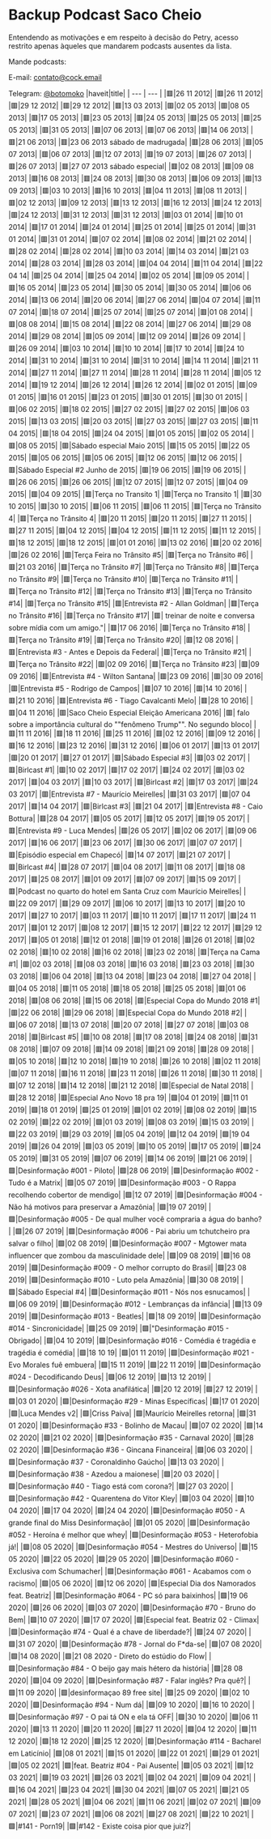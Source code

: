 # Backup Podcast Saco Cheio

Entendendo as motivações e em respeito à decisão do Petry, acesso restrito apenas àqueles que mandarem podcasts ausentes da lista.

Mande podcasts:

E-mail: [contato@cock.email](mailto:contato@cock.email)

Telegram: [@botomoko](https://t.me/botomoko)
|haveit|title|
| --- | --- |
|🟥|26 11 2012|
|🟥|26 11 2012|
|🟥|29 12 2012|
|🟥|29 12 2012|
|🟥|13 03 2013|
|🟥|02 05 2013|
|🟥|08 05 2013|
|🟥|17 05 2013|
|🟥|23 05 2013|
|🟥|24 05 2013|
|🟥|25 05 2013|
|🟥|25 05 2013|
|🟥|31 05 2013|
|🟥|07 06 2013|
|🟥|07 06 2013|
|🟥|14 06 2013|
|🟥|21 06 2013|
|🟥|23 06 2013 sábado de madrugada|
|🟥|28 06 2013|
|🟥|05 07 2013|
|🟥|06 07 2013|
|🟥|12 07 2013|
|🟥|19 07 2013|
|🟥|26 07 2013|
|🟥|26 07 2013|
|🟥|27 07 2013 sábado especial|
|🟥|02 08 2013|
|🟥|09 08 2013|
|🟥|16 08 2013|
|🟥|24 08 2013|
|🟥|30 08 2013|
|🟥|06 09 2013|
|🟥|13 09 2013|
|🟥|03 10 2013|
|🟥|16 10 2013|
|🟥|04 11 2013|
|🟥|08 11 2013|
|🟥|02 12 2013|
|🟥|09 12 2013|
|🟥|13 12 2013|
|🟥|16 12 2013|
|🟥|24 12 2013|
|🟥|24 12 2013|
|🟥|31 12 2013|
|🟥|31 12 2013|
|🟥|03 01 2014|
|🟥|10 01 2014|
|🟥|17 01 2014|
|🟥|24 01 2014|
|🟥|25 01 2014|
|🟥|25 01 2014|
|🟥|31 01 2014|
|🟥|31 01 2014|
|🟥|07 02 2014|
|🟥|08 02 2014|
|🟥|21 02 2014|
|🟥|28 02 2014|
|🟥|28 02 2014|
|🟥|10 03 2014|
|🟥|14 03 2014|
|🟥|21 03 2014|
|🟥|28 03 2014|
|🟥|28 03 2014|
|🟥|04 04 2014|
|🟥|11 04 2014|
|🟥|22 04 14|
|🟥|25 04 2014|
|🟥|25 04 2014|
|🟥|02 05 2014|
|🟥|09 05 2014|
|🟥|16 05 2014|
|🟥|23 05 2014|
|🟥|30 05 2014|
|🟥|30 05 2014|
|🟥|06 06 2014|
|🟥|13 06 2014|
|🟥|20 06 2014|
|🟥|27 06 2014|
|🟥|04 07 2014|
|🟥|11 07 2014|
|🟥|18 07 2014|
|🟥|25 07 2014|
|🟥|25 07 2014|
|🟥|01 08 2014|
|🟥|08 08 2014|
|🟥|15 08 2014|
|🟥|22 08 2014|
|🟥|27 06 2014|
|🟥|29 08 2014|
|🟥|29 08 2014|
|🟥|05 09 2014|
|🟥|12 09 2014|
|🟥|26 09 2014|
|🟥|26 09 2014|
|🟥|03 10 2014|
|🟥|10 10 2014|
|🟥|17 10 2014|
|🟥|24 10 2014|
|🟥|31 10 2014|
|🟥|31 10 2014|
|🟥|31 10 2014|
|🟥|14 11 2014|
|🟥|21 11 2014|
|🟥|27 11 2014|
|🟥|27 11 2014|
|🟥|28 11 2014|
|🟥|28 11 2014|
|🟥|05 12 2014|
|🟥|19 12 2014|
|🟥|26 12 2014|
|🟥|26 12 2014|
|🟥|02 01 2015|
|🟥|09 01 2015|
|🟥|16 01 2015|
|🟥|23 01 2015|
|🟥|30 01 2015|
|🟥|30 01 2015|
|🟥|06 02 2015|
|🟥|18 02 2015|
|🟥|27 02 2015|
|🟥|27 02 2015|
|🟥|06 03 2015|
|🟥|13 03 2015|
|🟥|20 03 2015|
|🟥|27 03 2015|
|🟥|27 03 2015|
|🟥|11 04 2015|
|🟥|18 04 2015|
|🟥|24 04 2015|
|🟥|01 05 2015|
|🟥|02 05 2014|
|🟥|08 05 2015|
|🟥|Sábado especial Maio 2015|
|🟥|15 05 2015|
|🟥|22 05 2015|
|🟥|05 06 2015|
|🟥|05 06 2015|
|🟥|12 06 2015|
|🟥|12 06 2015|
|🟥|Sábado Especial #2 Junho de 2015|
|🟥|19 06 2015|
|🟥|19 06 2015|
|🟥|26 06 2015|
|🟥|26 06 2015|
|🟥|12 07 2015|
|🟥|12 07 2015|
|🟥|04 09 2015|
|🟥|04 09 2015|
|🟥|Terça no Transito 1|
|🟥|Terça no Transito 1|
|🟥|30 10 2015|
|🟥|30 10 2015|
|🟥|06 11 2015|
|🟥|06 11 2015|
|🟥|Terça no Trânsito 4|
|🟥|Terça no Trânsito 4|
|🟥|20 11 2015|
|🟥|20 11 2015|
|🟥|27 11 2015|
|🟥|27 11 2015|
|🟥|04 12 2015|
|🟥|04 12 2015|
|🟥|11 12 2015|
|🟥|11 12 2015|
|🟥|18 12 2015|
|🟥|18 12 2015|
|🟥|01 01 2016|
|🟥|13 02 2016|
|🟥|20 02 2016|
|🟥|26 02 2016|
|🟥|Terça Feira no Trânsito #5|
|🟥|Terça no Trânsito #6|
|🟥|21 03 2016|
|🟥|Terça no Trânsito #7|
|🟥|Terça no Trânsito #8|
|🟥|Terça no Trânsito #9|
|🟥|Terça no Trânsito #10|
|🟥|Terça no Trânsito #11|
|🟥|Terça no Trânsito #12|
|🟥|Terça no Trânsito #13|
|🟥|Terça no Trânsito #14|
|🟥|Terça no Trânsito #15|
|🟥|Entrevista #2 - Allan Goldman|
|🟥|Terça no Trânsito #16|
|🟥|Terça no Trânsito #17|
|🟥| treinar de noite e conversa sobre mídia com um amigo."|
|🟥|17 06 2016|
|🟥|Terça no Trânsito #18|
|🟥|Terça no Trânsito #19|
|🟥|Terça no Trânsito #20|
|🟥|12 08 2016|
|🟥|Entrevista #3 - Antes e Depois da Federal|
|🟥|Terça no Trânsito #21|
|🟥|Terça no Trânsito #22|
|🟥|02 09 2016|
|🟥|Terça no Trânsito #23|
|🟥|09 09 2016|
|🟥|Entrevista #4 - Wilton Santana|
|🟥|23 09 2016|
|🟥|30 09 2016|
|🟥|Entrevista #5 - Rodrigo de Campos|
|🟥|07 10 2016|
|🟥|14 10 2016|
|🟥|21 10 2016|
|🟥|Entrevista #6 - Tiago Cavalcanti Melo|
|🟥|28 10 2016|
|🟥|04 11 2016|
|🟥|Saco Cheio Especial Eleição Americana 2016|
|🟥| falo sobre a importância cultural do ""fenômeno Trump"". No segundo bloco|
|🟥|11 11 2016|
|🟥|18 11 2016|
|🟥|25 11 2016|
|🟥|02 12 2016|
|🟥|09 12 2016|
|🟥|16 12 2016|
|🟥|23 12 2016|
|🟥|31 12 2016|
|🟥|06 01 2017|
|🟥|13 01 2017|
|🟥|20 01 2017|
|🟥|27 01 2017|
|🟥|Sábado Especial #3|
|🟥|03 02 2017|
|🟥|Birlcast #1|
|🟥|10 02 2017|
|🟥|17 02 2017|
|🟥|24 02 2017|
|🟥|03 02 2017|
|🟥|04 03 2017|
|🟥|10 03 2017|
|🟥|Birlcast #2|
|🟥|17 03 2017|
|🟥|24 03 2017|
|🟥|Entrevista #7 - Maurício Meirelles|
|🟥|31 03 2017|
|🟥|07 04 2017|
|🟥|14 04 2017|
|🟥|Birlcast #3|
|🟥|21 04 2017|
|🟥|Entrevista #8 - Caio Bottura|
|🟥|28 04 2017|
|🟥|05 05 2017|
|🟥|12 05 2017|
|🟥|19 05 2017|
|🟥|Entrevista #9 - Luca Mendes|
|🟥|26 05 2017|
|🟥|02 06 2017|
|🟥|09 06 2017|
|🟥|16 06 2017|
|🟥|23 06 2017|
|🟥|30 06 2017|
|🟥|07 07 2017|
|🟥|Episódio especial em Chapecó|
|🟥|14 07 2017|
|🟥|21 07 2017|
|🟥|Birlcast #4|
|🟥|28 07 2017|
|🟥|04 08 2017|
|🟥|11 08 2017|
|🟥|18 08 2017|
|🟥|25 08 2017|
|🟥|01 09 2017|
|🟥|07 09 2017|
|🟥|15 09 2017|
|🟥|Podcast no quarto do hotel em Santa Cruz com Maurício Meirelles|
|🟥|22 09 2017|
|🟥|29 09 2017|
|🟥|06 10 2017|
|🟥|13 10 2017|
|🟥|20 10 2017|
|🟥|27 10 2017|
|🟥|03 11 2017|
|🟥|10 11 2017|
|🟥|17 11 2017|
|🟥|24 11 2017|
|🟥|01 12 2017|
|🟥|08 12 2017|
|🟥|15 12 2017|
|🟥|22 12 2017|
|🟥|29 12 2017|
|🟥|05 01 2018|
|🟥|12 01 2018|
|🟥|19 01 2018|
|🟥|26 01 2018|
|🟥|02 02 2018|
|🟥|10 02 2018|
|🟥|16 02 2018|
|🟥|23 02 2018|
|🟥|Terça na Cama #1|
|🟥|02 03 2018|
|🟥|08 03 2018|
|🟥|16 03 2018|
|🟥|23 03 2018|
|🟥|30 03 2018|
|🟥|06 04 2018|
|🟥|13 04 2018|
|🟥|23 04 2018|
|🟥|27 04 2018|
|🟥|04 05 2018|
|🟥|11 05 2018|
|🟥|18 05 2018|
|🟥|25 05 2018|
|🟥|01 06 2018|
|🟥|08 06 2018|
|🟥|15 06 2018|
|🟥|Especial Copa do Mundo 2018 #1|
|🟥|22 06 2018|
|🟥|29 06 2018|
|🟥|Especial Copa do Mundo 2018 #2|
|🟥|06 07 2018|
|🟥|13 07 2018|
|🟥|20 07 2018|
|🟥|27 07 2018|
|🟥|03 08 2018|
|🟥|Birlcast #5|
|🟥|10 08 2018|
|🟥|17 08 2018|
|🟥|24 08 2018|
|🟥|31 08 2018|
|🟥|07 09 2018|
|🟥|14 09 2018|
|🟥|21 09 2018|
|🟥|28 09 2018|
|🟥|05 10 2018|
|🟥|12 10 2018|
|🟥|19 10 2018|
|🟥|26 10 2018|
|🟥|02 11 2018|
|🟥|07 11 2018|
|🟥|16 11 2018|
|🟥|23 11 2018|
|🟥|26 11 2018|
|🟥|30 11 2018|
|🟥|07 12 2018|
|🟥|14 12 2018|
|🟥|21 12 2018|
|🟥|Especial de Natal 2018|
|🟥|28 12 2018|
|🟥|Especial Ano Novo 18 pra 19|
|🟩|04 01 2019|
|🟩|11 01 2019|
|🟩|18 01 2019|
|🟩|25 01 2019|
|🟩|01 02 2019|
|🟩|08 02 2019|
|🟩|15 02 2019|
|🟩|22 02 2019|
|🟩|01 03 2019|
|🟩|08 03 2019|
|🟩|15 03 2019|
|🟩|22 03 2019|
|🟩|29 03 2019|
|🟩|05 04 2019|
|🟩|12 04 2019|
|🟩|19 04 2019|
|🟩|26 04 2019|
|🟩|03 05 2019|
|🟩|10 05 2019|
|🟩|17 05 2019|
|🟩|24 05 2019|
|🟩|31 05 2019|
|🟩|07 06 2019|
|🟩|14 06 2019|
|🟩|21 06 2019|
|🟩|Desinformação #001 - Piloto|
|🟩|28 06 2019|
|🟩|Desinformação #002 - Tudo é a Matrix|
|🟩|05 07 2019|
|🟩|Desinformação #003 - O Rappa recolhendo cobertor de mendigo|
|🟩|12 07 2019|
|🟩|Desinformação #004 - Não há motivos para preservar a Amazônia|
|🟩|19 07 2019|
|🟩|Desinformação #005 - De qual mulher você compraria a água do banho?|
|🟩|26 07 2019|
|🟩|Desinformação #006 - Pai abriu um tchutcheiro pra salvar o filho|
|🟩|02 08 2019|
|🟩|Desinformação #007 - Mgtower mata influencer que zombou da masculinidade dele|
|🟩|09 08 2019|
|🟩|16 08 2019|
|🟩|Desinformação #009 - O melhor corrupto do Brasil|
|🟩|23 08 2019|
|🟩|Desinformação #010 - Luto pela Amazônia|
|🟩|30 08 2019|
|🟩|Sábado Especial #4|
|🟩|Desinformação #011 - Nós nos esnucamos|
|🟩|06 09 2019|
|🟩|Desinformação #012 - Lembranças da infância|
|🟩|13 09 2019|
|🟩|Desinformação #013 - Beatles|
|🟩|18 09 2019|
|🟩|Desinformação #014 - Sincronicidade|
|🟩|25 09 2019|
|🟩|"Desinformação #015 - Obrigado|
|🟩|04 10 2019|
|🟩|Desinformação #016 - Comédia é tragédia e tragédia é comédia|
|🟩|18 10 19|
|🟩|01 11 2019|
|🟩|Desinformação #021 - Evo Morales fuê embuera|
|🟩|15 11 2019|
|🟩|22 11 2019|
|🟩|Desinformação #024 - Decodificando Deus|
|🟩|06 12 2019|
|🟩|13 12 2019|
|🟩|Desinformação #026 - Xota anafilática|
|🟩|20 12 2019|
|🟩|27 12 2019|
|🟩|03 01 2020|
|🟩|Desinformação #29 - Minas Específicas|
|🟩|17 01 2020|
|🟩|Luca Mendes v2|
|🟩|Criss Paiva|
|🟩|Maurício Meirelles retorna|
|🟩|31 01 2020|
|🟩|Desinformação #33 - Bolinho de Macau|
|🟩|07 02 2020|
|🟩|14 02 2020|
|🟩|21 02 2020|
|🟩|Desinformação #35 - Carnaval 2020|
|🟩|28 02 2020|
|🟩|Desinformação #36 - Gincana Financeira|
|🟩|06 03 2020|
|🟩|Desinformação #37 - Coronaldinho Gaúcho|
|🟩|13 03 2020|
|🟩|Desinformação #38 - Azedou a maionese|
|🟩|20 03 2020|
|🟩|Desinformação #40 - Tiago está com corona?|
|🟩|27 03 2020|
|🟩|Desinformação #42 - Quarentena do Vitor Kley|
|🟩|03 04 2020|
|🟩|10 04 2020|
|🟩|17 04 2020|
|🟩|24 04 2020|
|🟩|Desinformação #050 - A grande final do Miss Desinformação|
|🟩|01 05 2020|
|🟩|Desinformação #052 - Heroína é melhor que whey|
|🟩|Desinformação #053 - Heterofobia já!|
|🟩|08 05 2020|
|🟩|Desinformação #054 - Mestres do Universo|
|🟩|15 05 2020|
|🟩|22 05 2020|
|🟩|29 05 2020|
|🟩|Desinformação #060 - Exclusiva com Schumacher|
|🟩|Desinformação #061 - Acabamos com o racismo|
|🟩|05 06 2020|
|🟩|12 06 2020|
|🟩|Especial Dia dos Namorados feat. Beatriz|
|🟩|Desinformação #064 - PC só para baixinhos|
|🟩|19 06 2020|
|🟩|26 06 2020|
|🟩|03 07 2020|
|🟩|Desinformação #70 - Bruno do Bem|
|🟩|10 07 2020|
|🟩|17 07 2020|
|🟩|Especial feat. Beatriz 02 - Climax|
|🟩|Desinformação #74 - Qual é a chave de liberdade?|
|🟩|24 07 2020|
|🟩|31 07 2020|
|🟩|Desinformação #78 - Jornal do F*da-se|
|🟩|07 08 2020|
|🟩|14 08 2020|
|🟩|21 08 2020 - Direto do estúdio do Flow|
|🟩|Desinformação #84 - O beijo gay mais hétero da história|
|🟩|28 08 2020|
|🟩|04 09 2020|
|🟩|Desinformação #87 - Falar inglês? Pra quê?|
|🟩|11 09 2020|
|🟩|desinformaçao 89 free site|
|🟩|25 09 2020|
|🟩|02 10 2020|
|🟩|Desinformação #94 - Num dá|
|🟩|09 10 2020|
|🟩|16 10 2020|
|🟩|Desinformação #97 - O pai tá ON e ela tá OFF|
|🟩|30 10 2020|
|🟩|06 11 2020|
|🟩|13 11 2020|
|🟩|20 11 2020|
|🟩|27 11 2020|
|🟩|04 12 2020|
|🟩|11 12 2020|
|🟩|18 12 2020|
|🟩|25 12 2020|
|🟩|Desinformação #114 - Bacharel em Laticínio|
|🟩|08 01 2021|
|🟩|15 01 2020|
|🟩|22 01 2021|
|🟩|29 01 2021|
|🟩|05 02 2021|
|🟩|feat. Beatriz #04 - Pai Ausente|
|🟩|05 03 2021|
|🟩|12 03 2021|
|🟩|19 03 2021|
|🟩|26 03 2021|
|🟩|02 04 2021|
|🟩|09 04 2021|
|🟩|16 04 2021|
|🟩|23 04 2021|
|🟩|30 04 2021|
|🟩|07 05 2021|
|🟩|21 05 2021|
|🟩|28 05 2021|
|🟩|04 06 2021|
|🟩|11 06 2021|
|🟩|02 07 2021|
|🟩|09 07 2021|
|🟩|23 07 2021|
|🟩|06 08 2021|
|🟩|27 08 2021|
|🟩|22 10 2021|
|🟩|#141 - Porn19|
|🟩|#142 - Existe coisa pior que juiz?|
